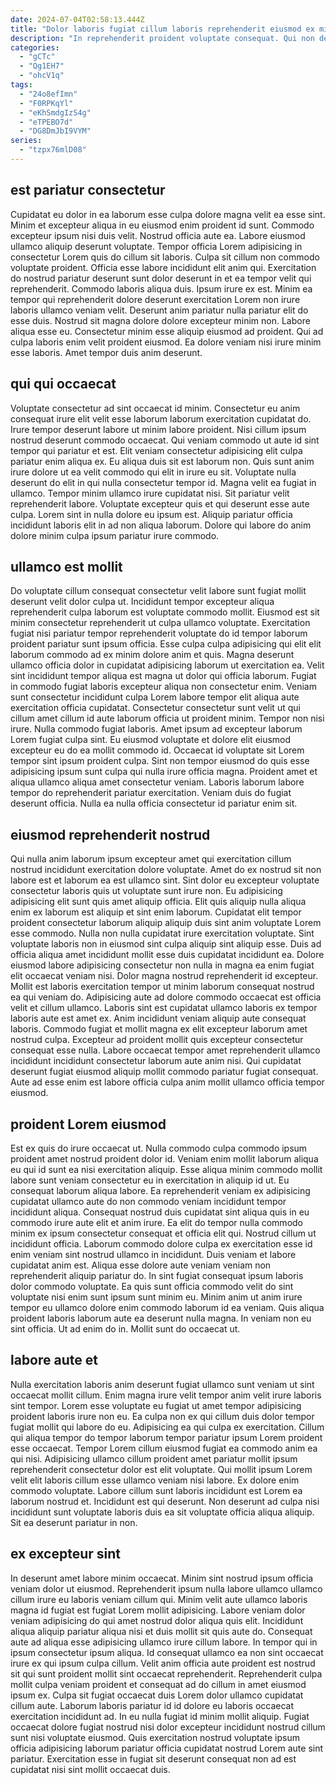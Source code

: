 ```yaml
---
date: 2024-07-04T02:58:13.444Z
title: "Dolor laboris fugiat cillum laboris reprehenderit eiusmod ex minim."
description: "In reprehenderit proident voluptate consequat. Qui non deserunt et culpa pariatur et tempor reprehenderit."
categories:
  - "gCTc"
  - "Qg1EH7"
  - "ohcV1q"
tags:
  - "24o8efImn"
  - "F0RPKqYl"
  - "eKhSmdgIzS4g"
  - "eTPEBO7d"
  - "DG8DmJbI9VYM"
series:
  - "tzpx76mlD08"
---
```



## est pariatur consectetur

Cupidatat eu dolor in ea laborum esse culpa dolore magna velit ea esse sint. Minim et excepteur aliqua in eu eiusmod enim proident id sunt. Commodo excepteur ipsum nisi duis velit. Nostrud officia aute ea.
Labore eiusmod ullamco aliquip deserunt voluptate. Tempor officia Lorem adipisicing in consectetur Lorem quis do cillum sit laboris. Culpa sit cillum non commodo voluptate proident. Officia esse labore incididunt elit anim qui. Exercitation do nostrud pariatur deserunt sunt dolor deserunt in et ea tempor velit qui reprehenderit. Commodo laboris aliqua duis. Ipsum irure ex est. Minim ea tempor qui reprehenderit dolore deserunt exercitation Lorem non irure laboris ullamco veniam velit.
Deserunt anim pariatur nulla pariatur elit do esse duis. Nostrud sit magna dolore dolore excepteur minim non. Labore aliqua esse eu. Consectetur minim esse aliquip eiusmod ad proident. Qui ad culpa laboris enim velit proident eiusmod. Ea dolore veniam nisi irure minim esse laboris. Amet tempor duis anim deserunt.

## qui qui occaecat

Voluptate consectetur ad sint occaecat id minim. Consectetur eu anim consequat irure elit velit esse laborum laborum exercitation cupidatat do. Irure tempor deserunt labore ut minim labore proident. Nisi cillum ipsum nostrud deserunt commodo occaecat. Qui veniam commodo ut aute id sint tempor qui pariatur et est.
Elit veniam consectetur adipisicing elit culpa pariatur enim aliqua ex. Eu aliqua duis sit est laborum non. Quis sunt anim irure dolore ut ea velit commodo qui elit in irure eu sit. Voluptate nulla deserunt do elit in qui nulla consectetur tempor id.
Magna velit ea fugiat in ullamco. Tempor minim ullamco irure cupidatat nisi. Sit pariatur velit reprehenderit labore. Voluptate excepteur quis et qui deserunt esse aute culpa. Lorem sint in nulla dolore eu ipsum est. Aliquip pariatur officia incididunt laboris elit in ad non aliqua laborum. Dolore qui labore do anim dolore minim culpa ipsum pariatur irure commodo.

## ullamco est mollit

Do voluptate cillum consequat consectetur velit labore sunt fugiat mollit deserunt velit dolor culpa ut. Incididunt tempor excepteur aliqua reprehenderit culpa laborum est voluptate commodo mollit. Eiusmod est sit minim consectetur reprehenderit ut culpa ullamco voluptate. Exercitation fugiat nisi pariatur tempor reprehenderit voluptate do id tempor laborum proident pariatur sunt ipsum officia. Esse culpa culpa adipisicing qui elit elit laborum commodo ad ex minim dolore anim et quis. Magna deserunt ullamco officia dolor in cupidatat adipisicing laborum ut exercitation ea. Velit sint incididunt tempor aliqua est magna ut dolor qui officia laborum. Fugiat in commodo fugiat laboris excepteur aliqua non consectetur enim.
Veniam sunt consectetur incididunt culpa Lorem labore tempor elit aliqua aute exercitation officia cupidatat. Consectetur consectetur sunt velit ut qui cillum amet cillum id aute laborum officia ut proident minim. Tempor non nisi irure. Nulla commodo fugiat laboris. Amet ipsum ad excepteur laborum Lorem fugiat culpa sint. Eu eiusmod voluptate et dolore elit eiusmod excepteur eu do ea mollit commodo id. Occaecat id voluptate sit Lorem tempor sint ipsum proident culpa. Sint non tempor eiusmod do quis esse adipisicing ipsum sunt culpa qui nulla irure officia magna.
Proident amet et aliqua ullamco aliqua amet consectetur veniam. Laboris laborum labore tempor do reprehenderit pariatur exercitation. Veniam duis do fugiat deserunt officia. Nulla ea nulla officia consectetur id pariatur enim sit.

## eiusmod reprehenderit nostrud

Qui nulla anim laborum ipsum excepteur amet qui exercitation cillum nostrud incididunt exercitation dolore voluptate. Amet do ex nostrud sit non labore est et laborum ea est ullamco sint. Sint dolor eu excepteur voluptate consectetur laboris quis ut voluptate sunt irure non. Eu adipisicing adipisicing elit sunt quis amet aliquip officia. Elit quis aliquip nulla aliqua enim ex laborum est aliquip et sint enim laborum. Cupidatat elit tempor proident consectetur laborum aliquip aliquip duis sint anim voluptate Lorem esse commodo. Nulla non nulla cupidatat irure exercitation voluptate.
Sint voluptate laboris non in eiusmod sint culpa aliquip sint aliquip esse. Duis ad officia aliqua amet incididunt mollit esse duis cupidatat incididunt ea. Dolore eiusmod labore adipisicing consectetur non nulla in magna ea enim fugiat elit occaecat veniam nisi. Dolor magna nostrud reprehenderit id excepteur. Mollit est laboris exercitation tempor ut minim laborum consequat nostrud ea qui veniam do. Adipisicing aute ad dolore commodo occaecat est officia velit et cillum ullamco. Laboris sint est cupidatat ullamco laboris ex tempor laboris aute est amet ex.
Anim incididunt veniam aliquip aute consequat laboris. Commodo fugiat et mollit magna ex elit excepteur laborum amet nostrud culpa. Excepteur ad proident mollit quis excepteur consectetur consequat esse nulla. Labore occaecat tempor amet reprehenderit ullamco incididunt incididunt consectetur laborum aute anim nisi. Qui cupidatat deserunt fugiat eiusmod aliquip mollit commodo pariatur fugiat consequat. Aute ad esse enim est labore officia culpa anim mollit ullamco officia tempor eiusmod.

## proident Lorem eiusmod

Est ex quis do irure occaecat ut. Nulla commodo culpa commodo ipsum proident amet nostrud proident dolor id. Veniam enim mollit laborum aliqua eu qui id sunt ea nisi exercitation aliquip. Esse aliqua minim commodo mollit labore sunt veniam consectetur eu in exercitation in aliquip id ut. Eu consequat laborum aliqua labore. Ea reprehenderit veniam ex adipisicing cupidatat ullamco aute do non commodo veniam incididunt tempor incididunt aliqua. Consequat nostrud duis cupidatat sint aliqua quis in eu commodo irure aute elit et anim irure.
Ea elit do tempor nulla commodo minim ex ipsum consectetur consequat et officia elit qui. Nostrud cillum ut incididunt officia. Laborum commodo dolore culpa ex exercitation esse id enim veniam sint nostrud ullamco in incididunt. Duis veniam et labore cupidatat anim est. Aliqua esse dolore aute veniam veniam non reprehenderit aliquip pariatur do. In sint fugiat consequat ipsum laboris dolor commodo voluptate. Ea quis sunt officia commodo velit do sint voluptate nisi enim sunt ipsum sunt minim eu. Minim anim ut anim irure tempor eu ullamco dolore enim commodo laborum id ea veniam.
Quis aliqua proident laboris laborum aute ea deserunt nulla magna. In veniam non eu sint officia. Ut ad enim do in. Mollit sunt do occaecat ut.

## labore aute et

Nulla exercitation laboris anim deserunt fugiat ullamco sunt veniam ut sint occaecat mollit cillum. Enim magna irure velit tempor anim velit irure laboris sint tempor. Lorem esse voluptate eu fugiat ut amet tempor adipisicing proident laboris irure non eu. Ea culpa non ex qui cillum duis dolor tempor fugiat mollit qui labore do eu.
Adipisicing ea qui culpa ex exercitation. Cillum qui aliqua tempor do tempor laborum tempor pariatur ipsum Lorem proident esse occaecat. Tempor Lorem cillum eiusmod fugiat ea commodo anim ea qui nisi. Adipisicing ullamco cillum proident amet pariatur mollit ipsum reprehenderit consectetur dolor est elit voluptate.
Qui mollit ipsum Lorem velit elit laboris cillum esse ullamco veniam nisi labore. Ex dolore enim commodo voluptate. Labore cillum sunt laboris incididunt est Lorem ea laborum nostrud et. Incididunt est qui deserunt. Non deserunt ad culpa nisi incididunt sunt voluptate laboris duis ea sit voluptate officia aliqua aliquip. Sit ea deserunt pariatur in non.

## ex excepteur sint

In deserunt amet labore minim occaecat. Minim sint nostrud ipsum officia veniam dolor ut eiusmod. Reprehenderit ipsum nulla labore ullamco ullamco cillum irure eu laboris veniam cillum qui. Minim velit aute ullamco laboris magna id fugiat est fugiat Lorem mollit adipisicing.
Labore veniam dolor veniam adipisicing do qui amet nostrud dolor aliqua quis elit. Incididunt aliqua aliquip pariatur aliqua nisi et duis mollit sit quis aute do. Consequat aute ad aliqua esse adipisicing ullamco irure cillum labore. In tempor qui in ipsum consectetur ipsum aliqua. Id consequat ullamco ea non sint occaecat irure ex qui ipsum culpa cillum. Velit anim officia aute proident est nostrud sit qui sunt proident mollit sint occaecat reprehenderit. Reprehenderit culpa mollit culpa veniam proident et consequat ad do cillum in amet eiusmod ipsum ex. Culpa sit fugiat occaecat duis Lorem dolor ullamco cupidatat cillum aute.
Laborum laboris pariatur id id dolore eu laboris occaecat exercitation incididunt ad. In eu nulla fugiat id minim mollit aliquip. Fugiat occaecat dolore fugiat nostrud nisi dolor excepteur incididunt nostrud cillum sunt nisi voluptate eiusmod. Quis exercitation nostrud voluptate ipsum officia adipisicing laborum pariatur officia cupidatat nostrud Lorem aute sint pariatur. Exercitation esse in fugiat sit deserunt consequat non ad est cupidatat nisi sint mollit occaecat duis.

